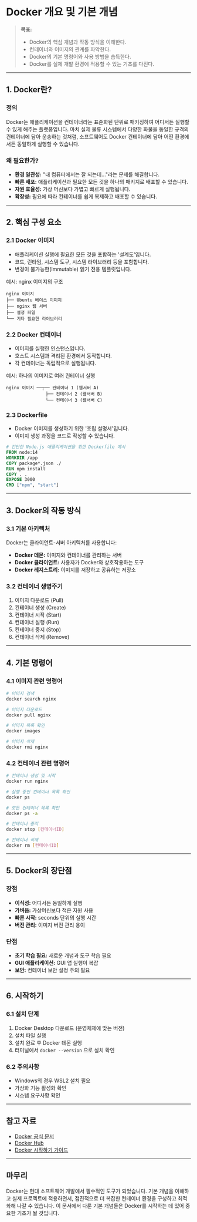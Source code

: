 # Docker 개요 및 기본 개념

> **목표:**  
> - Docker의 핵심 개념과 작동 방식을 이해한다.
> - 컨테이너와 이미지의 관계를 파악한다.
> - Docker의 기본 명령어와 사용 방법을 습득한다.
> - Docker를 실제 개발 환경에 적용할 수 있는 기초를 다진다.

---

## 1. Docker란?

### 정의
Docker는 애플리케이션을 컨테이너라는 표준화된 단위로 패키징하여 어디서든 실행할 수 있게 해주는 플랫폼입니다. 마치 실제 물류 시스템에서 다양한 화물을 동일한 규격의 컨테이너에 담아 운송하는 것처럼, 소프트웨어도 Docker 컨테이너에 담아 어떤 환경에서든 동일하게 실행할 수 있습니다.

### 왜 필요한가?
- **환경 일관성:** "내 컴퓨터에서는 잘 되는데..."라는 문제를 해결합니다.
- **빠른 배포:** 애플리케이션과 필요한 모든 것을 하나의 패키지로 배포할 수 있습니다.
- **자원 효율성:** 가상 머신보다 가볍고 빠르게 실행됩니다.
- **확장성:** 필요에 따라 컨테이너를 쉽게 복제하고 배포할 수 있습니다.

---

## 2. 핵심 구성 요소

### 2.1 Docker 이미지
- 애플리케이션 실행에 필요한 모든 것을 포함하는 '설계도'입니다.
- 코드, 런타임, 시스템 도구, 시스템 라이브러리 등을 포함합니다.
- 변경이 불가능한(Immutable) 읽기 전용 템플릿입니다.

예시: nginx 이미지의 구조
```plaintext
nginx 이미지
├── Ubuntu 베이스 이미지
├── nginx 웹 서버
├── 설정 파일
└── 기타 필요한 라이브러리
```

### 2.2 Docker 컨테이너
- 이미지를 실행한 인스턴스입니다.
- 호스트 시스템과 격리된 환경에서 동작합니다.
- 각 컨테이너는 독립적으로 실행됩니다.

예시: 하나의 이미지로 여러 컨테이너 실행
```plaintext
nginx 이미지 ──┬── 컨테이너 1 (웹서버 A)
               ├── 컨테이너 2 (웹서버 B)
               └── 컨테이너 3 (웹서버 C)
```

### 2.3 Dockerfile
- Docker 이미지를 생성하기 위한 '조립 설명서'입니다.
- 이미지 생성 과정을 코드로 작성할 수 있습니다.

```dockerfile
# 간단한 Node.js 애플리케이션을 위한 Dockerfile 예시
FROM node:14
WORKDIR /app
COPY package*.json ./
RUN npm install
COPY . .
EXPOSE 3000
CMD ["npm", "start"]
```

---

## 3. Docker의 작동 방식

### 3.1 기본 아키텍처
Docker는 클라이언트-서버 아키텍처를 사용합니다:
- **Docker 데몬:** 이미지와 컨테이너를 관리하는 서버
- **Docker 클라이언트:** 사용자가 Docker와 상호작용하는 도구
- **Docker 레지스트리:** 이미지를 저장하고 공유하는 저장소

### 3.2 컨테이너 생명주기
1. 이미지 다운로드 (Pull)
2. 컨테이너 생성 (Create)
3. 컨테이너 시작 (Start)
4. 컨테이너 실행 (Run)
5. 컨테이너 중지 (Stop)
6. 컨테이너 삭제 (Remove)

---

## 4. 기본 명령어

### 4.1 이미지 관련 명령어
```bash
# 이미지 검색
docker search nginx

# 이미지 다운로드
docker pull nginx

# 이미지 목록 확인
docker images

# 이미지 삭제
docker rmi nginx
```

### 4.2 컨테이너 관련 명령어
```bash
# 컨테이너 생성 및 시작
docker run nginx

# 실행 중인 컨테이너 목록 확인
docker ps

# 모든 컨테이너 목록 확인
docker ps -a

# 컨테이너 중지
docker stop [컨테이너ID]

# 컨테이너 삭제
docker rm [컨테이너ID]
```

---

## 5. Docker의 장단점

### 장점
- **이식성:** 어디서든 동일하게 실행
- **가벼움:** 가상머신보다 적은 자원 사용
- **빠른 시작:** seconds 단위의 실행 시간
- **버전 관리:** 이미지 버전 관리 용이

### 단점
- **초기 학습 필요:** 새로운 개념과 도구 학습 필요
- **GUI 애플리케이션:** GUI 앱 실행이 복잡
- **보안:** 컨테이너 보안 설정 주의 필요

---

## 6. 시작하기

### 6.1 설치 단계
1. Docker Desktop 다운로드 (운영체제에 맞는 버전)
2. 설치 파일 실행
3. 설치 완료 후 Docker 데몬 실행
4. 터미널에서 `docker --version` 으로 설치 확인

### 6.2 주의사항
- Windows의 경우 WSL2 설치 필요
- 가상화 기능 활성화 확인
- 시스템 요구사항 확인

---

## 참고 자료

- [Docker 공식 문서](https://docs.docker.com/)
- [Docker Hub](https://hub.docker.com/)
- [Docker 시작하기 가이드](https://docs.docker.com/get-started/)

---

## 마무리

Docker는 현대 소프트웨어 개발에서 필수적인 도구가 되었습니다. 기본 개념을 이해하고 실제 프로젝트에 적용하면서, 점진적으로 더 복잡한 컨테이너 환경을 구성하고 최적화해 나갈 수 있습니다. 이 문서에서 다룬 기본 개념들은 Docker를 시작하는 데 있어 중요한 기초가 될 것입니다.